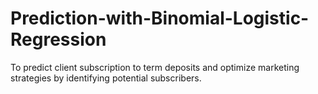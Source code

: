 # Prediction-with-Binomial-Logistic-Regression
To predict client subscription to term deposits and optimize marketing strategies by identifying potential subscribers.
